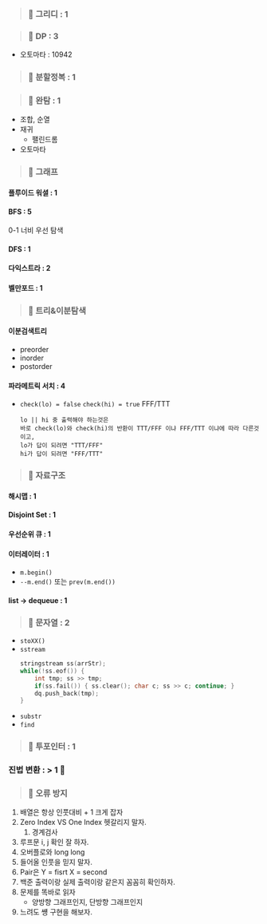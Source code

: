 
> ### 📄 그리디 : 1

> ### 📄 DP : 3
* 오토마타 : 10942

> ### 📄 분할정복 : 1

> ### 📄 완탐 : 1
* 조합, 순열
* 재귀
  * 팰린드롬
* 오토마타

> ### 📄 그래프
#### 플루이드 워셜  : 1
#### BFS        : 5
0-1 너비 우선 탐색
#### DFS        : 1
#### 다익스트라 : 2
#### 벨만포드 : 1

> ### 📄 트리&이분탐색

#### 이분검색트리
* preorder
* inorder
* postorder

#### 파라메트릭 서치 : 4
* `check(lo) = false` `check(hi) = true` FFF/TTT
    ```
    lo || hi 중 출력해야 하는것은 
    바로 check(lo)와 check(hi)의 반환이 TTT/FFF 이냐 FFF/TTT 이냐에 따라 다른것이고,
    lo가 답이 되려면 "TTT/FFF"
    hi가 답이 되려면 "FFF/TTT"
    ```

> ### 📄 자료구조 
#### 해시맵 : 1
#### Disjoint Set : 1
#### 우선순위 큐 : 1
#### 이터레이터 : 1
* `m.begin()` 
* `--m.end()` 또는 `prev(m.end())`
#### list -> dequeue : 1

> ### 📄 문자열 : 2
* `stoXX()`
* `sstream`
    ```cpp
    stringstream ss(arrStr);
    while(!ss.eof()) {
        int tmp; ss >> tmp;
        if(ss.fail()) { ss.clear(); char c; ss >> c; continue; }
        dq.push_back(tmp);
    }
    ```
* `substr`
* `find`

> ### 📄 투포인터 : 1
### 진법 변환 : > 1 📄

> ### 📄 오류 방지
1. 배열은 항상 인풋대비 + 1 크게 잡자
2. Zero Index VS One Index 헷갈리지 말자.
   1. 경계검사
3. 루프문 i, j 확인 잘 하자.
4. 오버플로와 long long
5. 들어올 인풋을 믿지 말자.
6. Pair은 Y = fisrt X = second
7. 백준 출력이랑 실제 출력이랑 같은지 꼼꼼히 확인하자.
8. 문제를 똑바로 읽자
   * 양방향 그래프인지, 단방향 그래프인지
9. 느려도 썡 구현을 해보자.